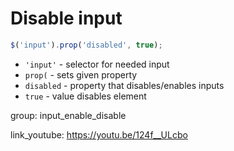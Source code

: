 # Disable input

```javascript
$('input').prop('disabled', true);
```

- `'input'` - selector for needed input
- `prop(` - sets given property
- `disabled` - property that disables/enables inputs
- `true` - value disables element

group: input_enable_disable


link_youtube: https://youtu.be/124f__ULcbo
